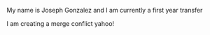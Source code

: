 My name is Joseph Gonzalez and I am currently a first year transfer

I am creating a merge conflict
yahoo!
